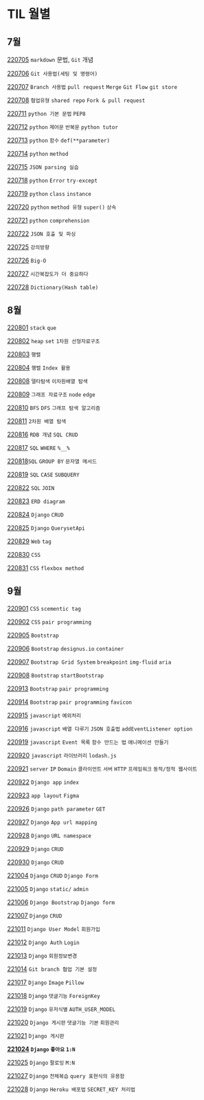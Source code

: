 # TIL 월별

## 7월

[220705](https://github.com/riumr/TIL/tree/main/220705) `markdown` 문법, `Git` 개념

[220706](https://github.com/riumr/TIL/tree/main/220706) `Git 사용법(세팅 및 명령어)`

[220707](https://github.com/riumr/TIL/tree/main/220707) `Branch 사용법` `pull request` `Merge` `Git Flow` `git store`

[220708](https://github.com/riumr/TIL/tree/main/220708) `협업유형` `shared repo` `Fork & pull request`

[220711](https://github.com/riumr/TIL/tree/main/220711) `python 기본 문법` `PEP8`

[220712](https://github.com/riumr/TIL/tree/main/220712) `python` `제어문` `반복문` `python tutor`

[220713](https://github.com/riumr/TIL/tree/main/220713) `python` `함수` `def(**parameter)`

[220714](https://github.com/riumr/TIL/tree/main/220714) `python` `method`

[220715](https://github.com/riumr/01-PJT-01/tree/master/3회차/김태형) `JSON parsing 실습`

[220718](https://github.com/riumr/TIL/tree/main/220718) `python` `Error` `try-except`

[220719](https://github.com/riumr/TIL/tree/main/220719) `python` `class` `instance`

[220720](https://github.com/riumr/TIL/tree/main/220720) `python` `method 유형` `super()` `상속`

[220721](https://github.com/riumr/TIL/tree/main/220721) `python` `comprehension`

[220722](https://github.com/riumr/01-PJT-02/tree/7ff7029629be406f04679137636edaaf199c4026/3회차/김태형) `JSON 호출 및 파싱`

[220725](https://github.com/riumr/TIL/tree/main/220725) `강의방향`

[220726](https://github.com/riumr/TIL/tree/main/220726) `Big-O`

[220727](https://github.com/riumr/TIL/tree/main/220727) `시간복잡도가 더 중요하다`

[220728](https://github.com/riumr/TIL/tree/main/220728) `Dictionary(Hash table)`

## 8월

[220801](https://github.com/riumr/TIL/tree/main/220801)  `stack` `que`

[220802](https://github.com/riumr/TIL/tree/main/220802) `heap` `set` `1차원 선형자료구조`

[220803](https://github.com/riumr/TIL/tree/main/220803) `행렬`

[220804](https://github.com/riumr/TIL/tree/main/220804) `행렬` `Index 활용`

[220808](https://github.com/riumr/TIL/tree/main/220808) `델타탐색` `이차원배열 탐색`

[220809](https://github.com/riumr/TIL/tree/main/220809) `그래프 자료구조` `node` `edge`

[220810](https://github.com/riumr/TIL/tree/main/220810) `BFS` `DFS` `그래프 탐색 알고리즘`

[220811](https://github.com/riumr/TIL/tree/main/220811) `2차원 배열 탐색`

[220816](https://github.com/riumr/TIL/tree/main/220816) `RDB 개념` `SQL CRUD`

[220817](https://github.com/riumr/TIL/tree/main/220817) `SQL` `WHERE` `%__%` 

[220818](https://github.com/riumr/TIL/tree/main/220818)`SQL` `GROUP BY` `문자열 메서드`

[220819](https://github.com/riumr/TIL/tree/main/220819) `SQL` `CASE` `SUBQUERY`

[220822](https://github.com/riumr/TIL/blob/fc82761627ac621f5ccac4e6a1c9665fe050f914/220822/Readme.md) `SQL` `JOIN`

[220823](https://github.com/riumr/TIL/blob/bc49b7c5bdc81163e777b25f07fd5bea7caca5a8/220823/220823.md) `ERD diagram`

[220824](https://github.com/riumr/TIL/blob/9bc66221e25bb091d3822855caacb22242ae7a73/220824/DB_07.md) `Django` `CRUD`

[220825](https://github.com/riumr/TIL/blob/f7720dcfc05142fa60b7d180d6a44444bff30220/220825/DB_08.md) `Django` `QuerysetApi`

[220829](https://github.com/riumr/TIL/blob/b65ede39468a5b99ed0a40e7bb39b158eb4f19f1/220829/%EC%8B%A4%EC%8A%B5.md) `Web` `tag`

[220830](https://github.com/riumr/TIL/tree/main/220830/실습내용) `CSS`

[220831](https://github.com/riumr/TIL/blob/99900d6ea71f9384e11201ad3c3b80bf07616619/220831/%EC%9E%90%EC%8A%B5%EB%82%B4%EC%9A%A9.md) `CSS` `flexbox method`

## 9월

[220901](https://github.com/riumr/TIL/tree/main/220901/실습) `CSS` `scementic tag`

[220902](https://github.com/riumr/TIL/tree/main/220902/실습) `CSS` `pair programming`

[220905](https://github.com/riumr/TIL/tree/main/220905/실습)  `Bootstrap`

[220906](https://github.com/riumr/TIL/tree/main/220906/실습)  `Bootstrap` `designus.io` `container`

[220907](https://github.com/riumr/TIL/blob/02a4f3f135aafa127b10dcf5b0afb115668b154e/220907/220907.md)  `Bootstrap Grid System` `breakpoint` `img-fluid` `aria`

[220908](https://github.com/riumr/TIL/tree/main/220908/실습) `Bootstrap` `startBootstrap`

[220913](https://github.com/riumr/TIL/tree/main/220913/실습) `Bootstrap` `pair programming`

[220914](https://github.com/riumr/riumr.github.io) `Bootstrap` `pair programming` `favicon`

[220915](https://github.com/riumr/TIL/blob/61c9c756d20ce2a5fb1e1498f43ddd20c2ea2c4b/220915/%EC%9E%90%EC%8A%B5%EB%82%B4%EC%9A%A9.md) `javascript` `예외처리`

[220916]() `javascript` `배열 다루기` `JSON 호출법` `addEventListener option`

[220919]()  `javascript` `Event 목록` `함수 만드는 법` `애니메이션 만들기`

[220920](https://github.com/riumr/TIL/blob/52bc0185612b330482fc9023535ee025a16d2671/220920/%EC%8B%A4%EC%8A%B5/index.html) `javascript` `라이브러리` `lodash.js`

[220921](https://github.com/riumr/TIL/blob/121b6db064762341aa22200740c28fa158078e1d/220921/%ED%95%99%EC%8A%B5.md) `server` `IP` `Domain` `클라이언트` `서버` `HTTP` `프레임워크` `동적/정적 웹사이트`

[220922](https://github.com/riumr/TIL/tree/main/220922/실습) `Django app` `index`

[220923](https://github.com/riumr/TIL/tree/main/220923/실습) `app layout` `Figma`

[220926](https://github.com/riumr/TIL/blob/5a933671ea97fd150f6592ab5bdde35a8dbdd325/220926/220926.md) `Django` `path parameter` `GET`

[220927](https://github.com/riumr/TIL/blob/09ee7ea9f3e7b2de15a9a71241ac519847aa31ca/220927/220927.md) `Django` `App url mapping`

[220928](https://github.com/riumr/TIL/blob/9310a3651cf095fdebf9297689f67a9cb684609e/220928/220928.md) `Django` `URL namespace`

[220929](https://github.com/riumr/TIL/tree/main/220929/todo) `Django` `CRUD`

[220930](https://github.com/riumr/TIL/tree/main/220930/실습) `Django` `CRUD`

[221004](https://github.com/riumr/TIL/tree/main/221004/실습) `Django` `CRUD` `Django Form`

[221005](https://github.com/riumr/TIL/blob/2a9bb15eca96774038e1199e3939ea0be3a44d6b/221005/221005.md) `Django` `static/` `admin` 

[221006](https://github.com/riumr/TIL/tree/main/221006/실습) `Django Bootstrap` `Django form`

[221007](https://github.com/riumr/TIL/tree/main/221007/실습) `Django` `CRUD`

[221011](https://github.com/riumr/TIL/blob/5aafda3150243c77d7c2fc3629d8b20f29a33f82/221011/221011.md) `Django User Model` `회원가입`

[221012](https://github.com/riumr/TIL/blob/ae70479f258a18003768cf1e1a18f0556e270ece/221012/221012.md) `Django Auth` `Login` 

[221013](https://github.com/riumr/TIL/tree/main/221013/실습) `Django` `회원정보변경`

[221014](https://github.com/riumr/TIL/blob/a6d1ee30fdfd826de150c1bb41e7d5c7886dc343/221014/221014.md) `Git branch 협업 기본 설정`

[221017](https://github.com/riumr/TIL/tree/main/221017/실습) `Django` `Image` `Pillow`

[221018](https://github.com/riumr/TIL/tree/main/221018/실습) `Django` `댓글기능` `ForeignKey`

[221019](https://github.com/riumr/TIL/tree/main/221019/실습) `Django`  `유저식별` `AUTH_USER_MODEL`

[221020](https://github.com/riumr/TIL/tree/main/221020/실습) `Django 게시판` `댓글기능 기본` `회원관리`

[221021](https://github.com/riumr/TIL/tree/main/221021/실습) `Django 게시판`

**[221024](https://github.com/riumr/TIL/tree/main/221024/실습) `Django` `좋아요` `1:N`**

[221025](https://github.com/riumr/TIL/tree/main/221025/실습) `Django` `팔로잉` `M:N`

[221027](https://github.com/riumr/TIL/tree/main/221027/실습) `Django` `전체복습` `query 표현식의 유용함`

[221028](https://github.com/riumr/TIL/blob/2df5a154aa18c6ae6acd11d0300c7e1493d5a7d2/221028/221028.md) `Django` `Heroku 배포법` `SECRET_KEY 처리법`
